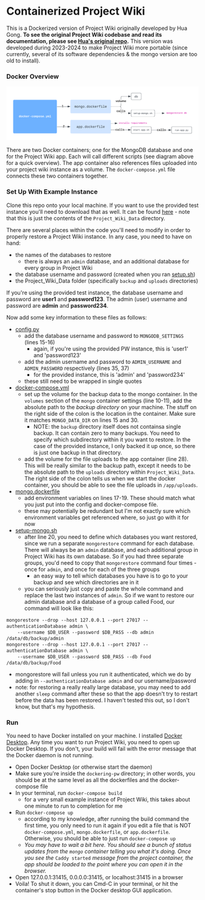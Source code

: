 # Containerized Project Wiki

This is a Dockerized version of Project Wiki originally developed by Hua Gong. __To see the original Project Wiki codebase and read its documentation, please see [Hua's original repo](https://github.com/GNHua/Project-Wiki/tree/master).__ This version was developed during 2023-2024 to make Project Wiki more portable (since currently, several of its software dependencies & the mongo version are too old to install).

### Docker Overview

![Basic diagram showing the two Docker containers and which scripts they call.](/container-diagram.png)

There are two Docker containers; one for the MongoDB database and one for the Project Wiki app. Each will call different scripts (see diagram above for a quick overview). The app container also references files uploaded into your project wiki instance as a volume. The `docker-compose.yml` file connects these two containers together. 

### Set Up With Example Instance

Clone this repo onto your local machine. If you want to use the provided test instance you'll need to download that as well. It can be found [here](https://github.com/livharrison/sample-project-wiki) - note that this is just the contents of the `Project_Wiki_Data` directory.

There are several places within the code you'll need to modify in order to properly restore a Project Wiki instance. In any case, you need to have on hand:

- the names of the databases to restore
	- there is always an `admin` database, and an additional database for every group in Project Wiki
- the database username and password (created when you ran [setup.sh](https://github.com/GNHua/Project-Wiki/blob/master/macosx/setup.sh))
- the Project_Wiki_Data folder (specifically `backup` and `uploads` directories)

If you're using the provided test instance, the database username and password are __user1__ and __password123__. The admin (user) username and password are __admin__ and __password234__.

Now add some key information to these files as follows:

- [config.py](https://github.com/livharrison/dockering-pw/blob/main/config.py)
	- add the database username and password to `MONGODB_SETTINGS` (lines 15-16)
		- again, if you're using the provided PW instance, this is 'user1' and 'password123'
	- add the admin username and password to `ADMIN_USERNAME` and `ADMIN_PASSWORD` respectively (lines 35, 37)
		- for the provided instance, this is 'admin' and 'password234'
	- these still need to be wrapped in single quotes
- [docker-compose.yml](https://github.com/livharrison/dockering-pw/blob/main/docker-compose.yml)
	- set up the volume for the backup data to the mongo container. In the `volumes` section of the `mongo` container settings (line 10-11), add the absolute path to the _backup directory_ on your machine. The stuff on the right side of the colon is the location in the container. Make sure it matches `MONGO_DATA_DIR` on lines 15 and 30.
		- NOTE: the `backup` directory itself does not containsa single backup. It can contain zero to many backups. You need to specify which subdirectory within it you want to restore. In the case of the provided instance, I only backed it up once, so there is just one backup in that directory.
	- add the volume for the file uploads to the app container (line 28). This will be really similar to the backup path, except it needs to be the absolute path to the `uploads` directory within `Project_Wiki_Data`. The right side of the colon tells us when we start the docker container, you should be able to see the file uploads in `/app/uploads`.
- [mongo.dockerfile](https://github.com/livharrison/dockering-pw/blob/main/mongo.dockerfile)
	- add environment variables on lines 17-19. These should match what you just put into the config and docker-compose file.
	- these may potentially be redundant but I'm not exactly sure which environment variables get referenced where, so just go with it for now
- [setup-mongo.sh](https://github.com/livharrison/dockering-pw/blob/main/setup-mongo.sh)
	- after line 20, you need to define which databases you want restored, since we run a separate `mongorestore` command for each database. There will always be an `admin` database, and each additional group in Project Wiki has its own database. So if you had three separate groups, you'd need to copy that `mongorestore` command four times - once for `admin`, and once for each of the three groups
		- an easy way to tell which databases you have is to go to your backup and see which directories are in it
	- you can seriously just copy and paste the whole command and replace the last two instances of `admin`. So if we want to restore our admin database and a database of a group called Food, our command will look like this:

```
mongorestore --drop --host 127.0.0.1 --port 27017 --authenticationDatabase admin \
    --username $DB_USER --password $DB_PASS --db admin /data/db/backup/admin
mongorestore --drop --host 127.0.0.1 --port 27017 --authenticationDatabase admin \
    --username $DB_USER --password $DB_PASS --db Food /data/db/backup/Food
```

- mongorestore will fail unless you run it authenticated, which we do by adding in `--authenticationDatabase admin` and our username/password
- note: for restoring a really really large database, you may need to add another `sleep` command after these so that the app doesn't try to restart before the data has been restored. I haven't tested this out, so I don't know, but that's my hypothesis.


### Run

You need to have Docker installed on your machine. I installed [Docker Desktop](https://www.docker.com/products/docker-desktop/). Any time you want to run Project Wiki, you need to open up Docker Desktop. If you don't, your build will fail with the error message that the Docker daemon is not running.

- Open Docker Desktop (or otherwise start the daemon)
- Make sure you're inside the `dockering-pw` directory; in other words, you should be at the same level as all the dockerfiles and the docker-compose file
- In your terminal, run `docker-compose build`
	- for a very small example instance of Project Wiki, this takes about one minute to run to completion for me
- Run `docker-compose up`
	- according to my knowledge, after running the build command the first time, you only need to run it again if you edit a file that is NOT `docker-compose.yml`, `mongo.dockerfile`, or `app.dockerfile`. Otherwise, you should be able to just run `docker-compose up`
	- _You may have to wait a bit here. You should see a bunch of status updates from the `mongo` container telling you what it's doing. Once you see the_ `Caddy started` _message from the project container, the app should be loaded to the point where you can open it in the browser._
- Open 127.0.0.1:31415, 0.0.0.0:31415, or localhost:31415 in a browser
- Voila! To shut it down, you can Cmd-C in your terminal, or hit the container's stop button in the Docker desktop GUI application.